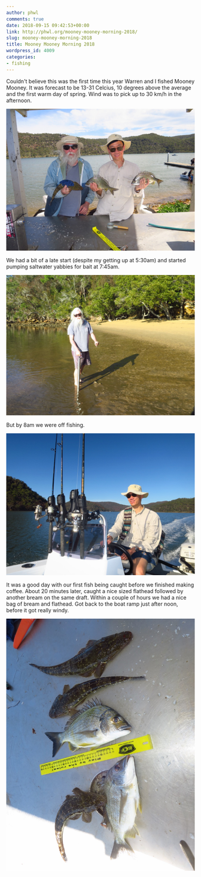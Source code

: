 ```yaml
---
author: phwl
comments: true
date: 2018-09-15 09:42:53+00:00
link: http://phwl.org/mooney-mooney-morning-2018/
slug: mooney-mooney-morning-2018
title: Mooney Mooney Morning 2018
wordpress_id: 4009
categories:
- fishing
---
```


Couldn't believe this was the first time this year Warren and I fished Mooney Mooney. It was forecast to be 13-31 Celcius, 10 degrees above the average and the first warm day of spring. Wind was to pick up to 30 km/h in the afternoon.

[![](/assets/images/2018/09/40515248_Unknown.jpg)](/assets/images/2018/09/40515248_Unknown.jpg)

<!-- more -->

We had a bit of a late start (despite my getting up at 5:30am) and started pumping saltwater yabbies for bait at 7:45am.

[![](/assets/images/2018/09/40514896_Unknown.jpg)](/assets/images/2018/09/40514896_Unknown.jpg)

But by 8am we were off fishing.

[![](/assets/images/2018/09/40514992_Unknown.jpg)](/assets/images/2018/09/40514992_Unknown.jpg)

It was a good day with our first fish being caught before we finished making coffee. About 20 minutes later, caught a nice sized flathead followed by another bream on the same draft. Within a couple of hours we had a nice bag of bream and flathead. Got back to the boat ramp just after noon, before it got really windy.

[![](/assets/images/2018/09/40515200_Unknown.jpg)](/assets/images/2018/09/40515200_Unknown.jpg)




